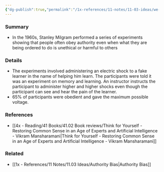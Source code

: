 ```yaml
---
{"dg-publish":true,"permalink":"/1x-references/11-notes/11-03-ideas/we-are-naturally-obedient-to-authority/","title":"We are naturally obedient to authority","dgShowBacklinks":false}
---
```



### Summary
- In the 1960s, Stanley Milgram performed a series of experiments showing that people often obey authority even when what they are being ordered to do is unethical or harmful to others

### Details
- The experiments involved administering an electric shock to a fake learner in the name of helping him learn. The participants were told it was an experiment on memory and learning. An instructor instructs the participant to administer higher and higher shocks even though the participant can see and hear the pain of the learner.
- 65% of participants were obedient and gave the maximum possible voltage.

### References
- [[4x - Reading/41 Books/41.02 Book reviews/Think for Yourself - Restoring Common Sense in an Age of Experts and Artificial Intelligence - Vikram Mansharamani\|Think for Yourself - Restoring Common Sense in an Age of Experts and Artificial Intelligence - Vikram Mansharamani]]

### Related
- [[1x - References/11 Notes/11.03 Ideas/Authority Bias\|Authority Bias]]